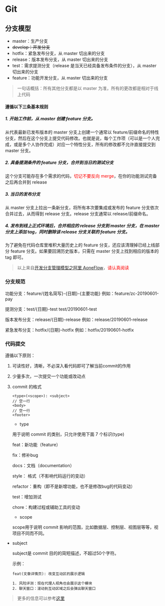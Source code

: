 # Git
  
## 分支模型

- master：生产分支
- ~~develop：开发分支~~
- hotfix：紧急发布分支，从 master 切出来的分支
- release：版本发布分支，从 master 切出来的分支
- test：需求提测分支（release 是当天已经具备发布条件的分支），从 master 切出来的分支
- feature：功能开发分支，从 master 切出来的分支

> 一句话概括：所有其他分支都是以 master 为准，所有的更改都是相对于线上代码

#### 遵循以下三条基本规则

##### 1. 开始工作前，从 master 创建 feature 分支。

从代表最新已发布版本的 master 分支上创建一个通常以 feature/前缀命名的特性分支，然后在这个分支上提交代码修改。也就是说，每个工作项（可以是一个人完成，或是多个人协作完成）对应一个特性分支，所有的修改都不允许直接提交到 master 分支。

##### 2. 具备提测条件的 feature 分支，合并到当日的测试分支

这个分支可能存在多个需求的代码，<span style="color: red;">切记不要反向 merge</span>，在你的功能测试完备之后再合并到 release

##### 3. 当日的发布分支

从 master 分支上拉出一条新分支，将所有本次要集成或发布的 feature 分支依次合并过去，从而得到 release 分支。release 分支通常以 release/前缀命名。

##### 4. 发布到线上正式环境后，合并相应的 release 分支到 master 分支，在 master 分支上添加 tag，同时删除该 release 分支关联的 feature 分支。

为了避免在代码仓库里堆积大量历史上的 feature 分支，还应该清理掉已经上线部分 feature 分支。如果要回溯历史版本，只需在 master 分支上找到相应的版本的 tag 即可。

> 以上来自[开发分支管理模型之阿里 AoneFlow](https://segmentfault.com/a/1190000016373314)，<span style="color: red;">请认真阅读</span>

### 分支规范

功能分支：feature/{姓名简写}-{日期}-{主要功能} 例如：feature/zc-20190601-pay

提测分支：test/{日期}-test test/20190601-test

版本发布分支：release/{日期}-release 例如：release/20190601-release

紧急发布分支：hotfix/{日期}-hotfix 例如：hotfix/20190601-hotfix

### 代码提交

遵循以下原则：

1. 可读性好，清晰，不必深入看代码即可了解当前commit的作用
2. 少量多次，一次提交一个功能或改动点
3. commit 的格式

   ```
   <type>(<scope>): <subject>
   // 空一行
   <body>
   // 空一行
   <footer>
   ```

   - type  
   
    用于说明 commit 的类别，只允许使用下面 7 个标识(type)

    feat：新功能（feature）

    fix：修补bug

    docs：文档（documentation）

    style： 格式（不影响代码运行的变动）

    refactor：重构（即不是新增功能，也不是修改bug的代码变动）

    test：增加测试

    chore：构建过程或辅助工具的变动

   - scope  
   
    scope用于说明 commit 影响的范围，比如数据层、控制层、视图层等等，视项目不同而不同。

  - subject

    subject是 commit 目的的简短描述，不超过50个字符。

    示例：
    ```
    feat(文章详情页): 改变互动区的展示逻辑

    1. 风险评测：现在代理人视角也会展示这个模块
    2. 聊天窗口：滚动到互动区域之后会弹出聊天窗口
    ```

  > 更多的信息可以参考[这里](https://www.ruanyifeng.com/blog/2016/01/commit_message_change_log.html)
